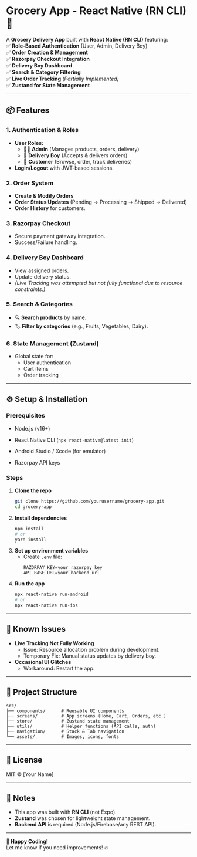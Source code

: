 # **Grocery App - React Native (RN CLI)** 🛒  

A **Grocery Delivery App** built with **React Native (RN CLI)** featuring:  
✅ **Role-Based Authentication** (User, Admin, Delivery Boy)  
✅ **Order Creation & Management**  
✅ **Razorpay Checkout Integration**  
✅ **Delivery Boy Dashboard**  
✅ **Search & Category Filtering**  
✅ **Live Order Tracking** *(Partially Implemented)*  
✅ **Zustand for State Management**  

---

## **📦 Features**  

### **1. Authentication & Roles**  
- **User Roles:**  
  - 👨‍💼 **Admin** (Manages products, orders, delivery)  
  - 🚴 **Delivery Boy** (Accepts & delivers orders)  
  - 👤 **Customer** (Browse, order, track deliveries)  
- **Login/Logout** with JWT-based sessions.  

### **2. Order System**  
- **Create & Modify Orders**  
- **Order Status Updates** (Pending → Processing → Shipped → Delivered)  
- **Order History** for customers.  

### **3. Razorpay Checkout**  
- Secure payment gateway integration.  
- Success/Failure handling.  

### **4. Delivery Boy Dashboard**  
- View assigned orders.  
- Update delivery status.  
- *(Live Tracking was attempted but not fully functional due to resource constraints.)*  

### **5. Search & Categories**  
- 🔍 **Search products** by name.  
- 🏷️ **Filter by categories** (e.g., Fruits, Vegetables, Dairy).  

### **6. State Management (Zustand)**  
- Global state for:  
  - User authentication  
  - Cart items  
  - Order tracking  

---

## **⚙️ Setup & Installation**  

### **Prerequisites**  
- Node.js (v16+)  
- React Native CLI (`npx react-native@latest init`)  
- Android Studio / Xcode (for emulator)  
  
- Razorpay API keys  

### **Steps**  
1. **Clone the repo**  
   ```sh
   git clone https://github.com/yourusername/grocery-app.git
   cd grocery-app
   ```
2. **Install dependencies**  
   ```sh
   npm install
   # or
   yarn install
   ```
3. **Set up environment variables**  
   - Create `.env` file:  
     ```
     RAZORPAY_KEY=your_razorpay_key
     API_BASE_URL=your_backend_url
     ```
4. **Run the app**  
   ```sh
   npx react-native run-android
   # or
   npx react-native run-ios
   ```

---

## **🚧 Known Issues**  
- **Live Tracking Not Fully Working**  
  - Issue: Resource allocation problem during development.  
  - Temporary Fix: Manual status updates by delivery boy.  
- **Occasional UI Glitches**  
  - Workaround: Restart the app.  

---

## **📂 Project Structure**  
```
src/  
├── components/      # Reusable UI components  
├── screens/         # App screens (Home, Cart, Orders, etc.)  
├── store/           # Zustand state management  
├── utils/           # Helper functions (API calls, auth)  
├── navigation/      # Stack & Tab navigation  
└── assets/          # Images, icons, fonts  
```

---

## **📜 License**  
MIT © [Your Name]  

---

## **📌 Notes**  
- This app was built with **RN CLI** (not Expo).  
- **Zustand** was chosen for lightweight state management.  
- **Backend API** is required (Node.js/Firebase/any REST API).  

---

**🚀 Happy Coding!**  
Let me know if you need improvements! 🔥
